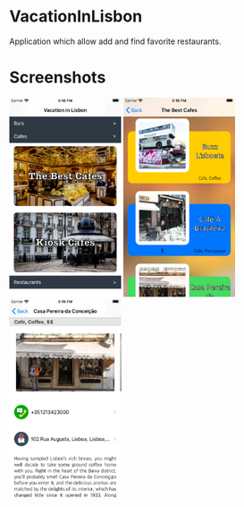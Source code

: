 # VacationInLisbon
Application which allow add and find favorite restaurants.
# Screenshots
<img src="https://raw.githubusercontent.com/kyivzdat/VacationInLisbon/master/Screenshots/1.png" width="200">  <img src="https://raw.githubusercontent.com/kyivzdat/VacationInLisbon/master/Screenshots/2.png" width="200">  <img src="https://raw.githubusercontent.com/kyivzdat/VacationInLisbon/master/Screenshots/3.png" width="200">
